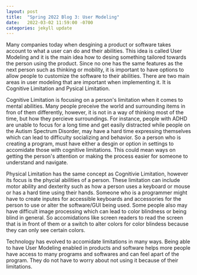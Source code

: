 ```yaml
---
layout: post
title:  "Spring 2022 Blog 3: User Modeling"
date:   2022-03-02 11:59:00 -0700
categories: jekyll update
---
```

Many companies today when desgining a product or software takes account to what a user can do and their abilities. This idea is called User Modeling and it is the main idea how to desing something tailored towards the person using the product. Since no one has the same features as the next person such as thinking or mobility, it is important to have options to allow people to customize the software to their abilities. There are two main areas in user modeling that are important when implementing it. It is Cognitive Limitation and Pysical Limitation.

Cognitive Limitation is focusing on a person's limitation when it comes to mental abilities. Many people preceive the world and surrounding items in fron of them differently, however, it is not in a way of thinking most of the time, but how they percieve surroundings. For instance, people with ADHD are unable to focus for a long time and get easily distracted while people on the Autism Spectrum Disorder, may have a hard time expressing themselves which can lead to difficulty socializing and behavior. So a person who is creating a program, must have either a desgin or option in settings to accomidate those with cognitive limitations. This could mean ways on getting the person's attention or making the process easier for someone to understand and navigate.

Physical Limitation has the same concept as Cognitivie Limitation, however its focus is the phycial abilities of a person. These limitation can include motor ability and dexterity such as how a person uses a keyboard or mouse or has a hard time using their hands. Someone who is a programmer might have to create inputes for accessible keyboards and accessories for the person to use or alter the software/GUI being used. Some people also may have difficult image processing which can lead to color blindness or being blind in general. So accomidations like screen readers to read the screen that is in front of them or a switch to alter colors for color blindess because they can only see certain colors. 

Technology has evolved to accomidate limitations in many ways. Being able to have User Modeling enabled in products and software helps more people have access to many programs and softwares and can feel apart of the program. They do not have to worry about not using it because of their limitations.